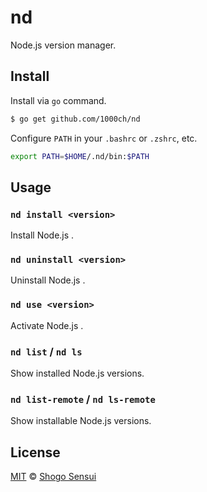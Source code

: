 # nd

Node.js version manager.

## Install

Install via `go` command.

```sh
$ go get github.com/1000ch/nd
```

Configure `PATH` in your `.bashrc` or `.zshrc`, etc.

```sh
export PATH=$HOME/.nd/bin:$PATH
```

## Usage

### `nd install <version>`

Install Node.js <version>.

### `nd uninstall <version>`

Uninstall Node.js <version>.

### `nd use <version>`

Activate Node.js <version>.

### `nd list` / `nd ls`

Show installed Node.js versions.

### `nd list-remote` / `nd ls-remote`

Show installable Node.js versions.

## License

[MIT](https://1000ch.mit-license.org) © [Shogo Sensui](https://github.com/1000ch)
